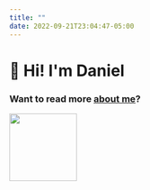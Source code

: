 ```yaml
---
title: ""
date: 2022-09-21T23:04:47-05:00
---
```


# 👋 Hi! I'm Daniel

### Want to  read more [about me](https://danielvelara.github.io/about/)?

<img src="https://media.giphy.com/media/WUlplcMpOCEmTGBtBW/giphy.gif" width="120">
